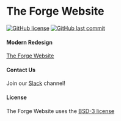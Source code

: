 # The Forge Website

[![GitHub license](https://img.shields.io/github/license/volkb/Web-Systems-Development-Group-6.svg)](https://github.com/volkb/Web-Systems-Development-Group-6/blob/master/LICENSE.txt)
[![GitHub last commit](https://img.shields.io/github/last-commit/volkb/Web-Systems-Development-Group-6.svg)](https://github.com/volkb/Web-Systems-Development-Group-6/commits/master)

#### Modern Redesign
[The Forge Website](https://theforge.rpi.edu/)

#### Contact Us

Join our [Slack](https://rpiforge.slack.com/) channel!

#### License
The Forge Website uses the [BSD-3 license](https://opensource.org/licenses/BSD-3-Clause)

